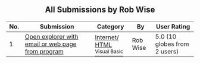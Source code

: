 ﻿<div align="center">

## All Submissions by Rob Wise

</div>

No.  | Submission | Category | By   | User Rating
---- | ---------- | -------- | ---- | -----------
1 | [Open explorer with email or web page from program<br />](https://github.com/Planet-Source-Code/rob-wise-open-explorer-with-email-or-web-page-from-program__1-5581) | [Internet/ HTML<br /><sup>Visual Basic</sup>](../ByCategory/internet-html__1-34.md) | Rob Wise | 5.0 (10 globes from 2 users)
